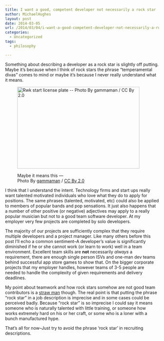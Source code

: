 ```yaml
---
title: I want a good, competent developer not necessarily a rock star
author: MichaelHughes
layout: post
date: 2014-03-05
url: /2014/03/04/i-want-a-good-competent-developer-not-necessarily-a-rock-star/
categories:
  - Uncategorized
tags:
  - philosophy

---
```

Something about describing a developer as a rock star is slightly off putting. Maybe it&#8217;s because when I think of rock stars the phrase &#8220;temperamental divas&#8221; comes to mind or maybe it&#8217;s because I never really understand what it means.<figure id="attachment_70" style="width: 400px" class="wp-caption aligncenter">

[<img class="wp-image-70 size-full" src="http://codinginthetrenches.com/wp-content/uploads/2014/03/4935305381_b2c9929817_b-e1417402364408.jpg" alt="Rwk start license plate -- Photo By gammaman / CC By 2.0" width="400" height="267" />][1]<figcaption class="wp-caption-text">Maybe it means this &#8212;   
Photo By [gammaman][2] / [CC By 2.0][3]</figcaption></figure> 

I think that I understand the intent. Technology firms and start ups really want talented motivated individuals who love what they do to apply for positions. The same phrases (talented, motivated, etc) could also be applied to members of popular bands and pop sensations. It just also happens that a number of other positive (or negative) adjectives may apply to a really popular musician but not to a good team software developer. At my employer very few projects are completed by solo developers.

The majority of our projects are sufficiently complex that they require multiple developers and a project manager. Like many others before this post I&#8217;ll echo a common sentiment&#8211;A developer&#8217;s value is significantly diminished if he or she cannot work (or learn to work) well in a team environment. Excellent team skills are **not** necessarily _always_ a requirement, there are enough single person ISVs and one-man dev teams behind successful app store games to show that. On the bigger corporate projects that my employer handles, however teams of 3-5 people are needed to handle the complexity of given requirements and delivery deadlines.

My point about teamwork and how rock stars somehow are not good team contributors is a [straw man][4] though. The real point is that putting the phrase &#8220;rock star&#8221; in a job description is imprecise and in some cases could be perceived badly. Because &#8220;rock star&#8221; is so imprecise I could say it means someone who is naturally talented with little training, or someone how works extremely hard on his or her craft, or some who is a loner with a bunch manufactured hype.

That&#8217;s all for now&#8211;Just try to avoid the phrase &#8216;rock star&#8217; in recruiting descriptions.

 [1]: http://codinginthetrenches.com/wp-content/uploads/2014/03/4935305381_b2c9929817_b.jpg
 [2]: http://www.flickr.com/photos/gammaman/
 [3]: http://creativecommons.org/licenses/by/2.0/
 [4]: http://en.wikipedia.org/wiki/Straw_man